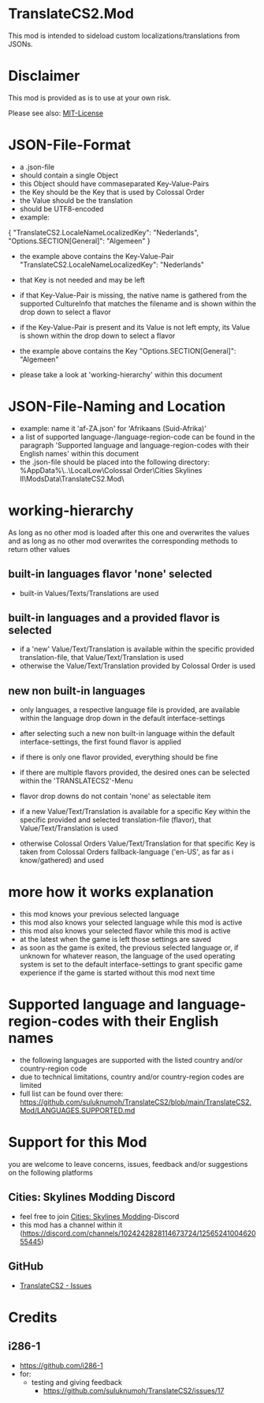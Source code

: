 # TranslateCS2.Mod

This mod is intended to sideload custom localizations/translations from JSONs.

# Disclaimer
This mod is provided as is to use at your own risk.

Please see also: [MIT-License](https://github.com/suluknumoh/TranslateCS2?tab=MIT-1-ov-file)

# JSON-File-Format

* a .json-file
* should contain a single Object
* this Object should have commaseparated Key-Value-Pairs
* the Key should be the Key that is used by Colossal Order
* the Value should be the translation
* should be UTF8-encoded
* example:


{
"TranslateCS2.LocaleNameLocalizedKey": "Nederlands",
"Options.SECTION[General]": "Algemeen"
}


* the example above contains the Key-Value-Pair "TranslateCS2.LocaleNameLocalizedKey": "Nederlands"
* that Key is not needed and may be left
* if that Key-Value-Pair is missing, the native name is gathered from the supported CultureInfo that matches the filename and is shown within the drop down to select a flavor
* if the Key-Value-Pair is present and its Value is not left empty, its Value is shown within the drop down to select a flavor

* the example above contains the Key "Options.SECTION[General]": "Algemeen"
* please take a look at 'working-hierarchy' within this document

# JSON-File-Naming and Location
* example: name it 'af-ZA.json' for 'Afrikaans (Suid-Afrika)'
* a list of supported language-/language-region-code can be found in the paragraph 'Supported language and language-region-codes with their English names' within this document
* the .json-file should be placed into the following directory:
%AppData%\\..\LocalLow\Colossal Order\Cities Skylines II\ModsData\TranslateCS2.Mod\

# working-hierarchy
As long as no other mod is loaded after this one and overwrites the values and as long as no other mod overwrites the corresponding methods to return other values

## built-in languages flavor 'none' selected
* built-in Values/Texts/Translations are used

## built-in languages and a provided flavor is selected
* if a 'new' Value/Text/Translation is available within the specific provided translation-file, that Value/Text/Translation is used
* otherwise the Value/Text/Translation provided by Colossal Order is used


## new non built-in languages
* only languages, a respective language file is provided, are available within the language drop down in the default interface-settings
* after selecting such a new non built-in language within the default interface-settings, the first found flavor is applied
* if there is only one flavor provided, everything should be fine
* if there are multiple flavors provided, the desired ones can be selected within the 'TRANSLATECS2'-Menu
* flavor drop downs do not contain 'none' as selectable item


* if a new Value/Text/Translation is available for a specific Key within the specific provided and selected translation-file (flavor), that Value/Text/Translation is used
* otherwise Colossal Orders Value/Text/Translation for that specific Key is taken from Colossal Orders fallback-language ('en-US', as far as i know/gathered) and used


# more how it works explanation
* this mod knows your previous selected language
* this mod also knows your selected language while this mod is active
* this mod also knows your selected flavor while this mod is active
* at the latest when the game is left those settings are saved
* as soon as the game is exited, the previous selected language or, if unknown for whatever reason, the language of the used operating system is set to the default interface-settings to grant specific game experience if the game is started without this mod next time


# Supported language and language-region-codes with their English names
* the following languages are supported with the listed country and/or country-region code
* due to technical limitations, country and/or country-region codes are limited
* full list can be found over there: https://github.com/suluknumoh/TranslateCS2/blob/main/TranslateCS2.Mod/LANGUAGES.SUPPORTED.md

# Support for this Mod
you are welcome to leave concerns, issues, feedback and/or suggestions on the following platforms

## Cities: Skylines Modding Discord
* feel free to join [Cities: Skylines Modding](https://discord.gg/HTav7ARPs2)-Discord
* this mod has a channel within it (https://discord.com/channels/1024242828114673724/1256524100462055445)

## GitHub
* [TranslateCS2 - Issues](https://github.com/suluknumoh/TranslateCS2/issues)

# Credits

## i286-1
- https://github.com/i286-1
- for:
    - testing and giving feedback
        - https://github.com/suluknumoh/TranslateCS2/issues/17
